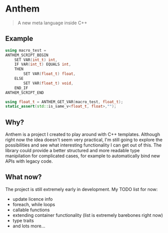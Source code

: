 # Anthem
>A new meta language inside C++
## Example
```cpp
using macro_test =
ANTHEM_SCRIPT_BEGIN
    SET VAR(int_t) int,
    IF VAR(int_t) EQUALS int,
    THEN
        SET VAR(float_t) float,
    ELSE
        SET VAR(float_t) void,
    END_IF
ANTHEM_SCRIPT_END

using float_t = ANTHEM_GET_VAR(macro_test, float_t);
static_assert(std::is_same_v<float_t, float>,"");
```
## Why?
Anthem is a project I created to play around with C++ templates. Although right now the idea doesn't seem very practical, I'm still going to explore the possibilities and see what interesting functionality I can get out of this. The library could provide a better structured and more readable type manipilation for complicated cases, for example to automatically bind new APIs with legacy code.
## What now?
The project is still extremely early in development.
My TODO list for now:
- update licence info
- foreach, while loops
- callable functions
- extending container functionality (list is extremely barebones right now)
- type traits
- and lots more...
